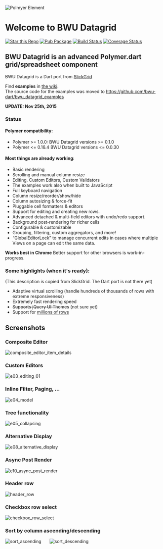 ![Polmyer Element](https://raw.githubusercontent.com/bwu-dart/bwu_datagrid/master/doc/screenshots/polymer_logo.png)

# Welcome to BWU Datagrid

[![Star this Repo](https://img.shields.io/github/stars/bwu-dart/bwu_datagrid.svg?style=flat)](https://github.com/bwu-dart/bwu_datagrid)
[![Pub Package](https://img.shields.io/pub/v/bwu_datagrid.svg?style=flat)](https://pub.dartlang.org/packages/bwu_datagrid)
[![Build Status](https://travis-ci.org/bwu-dart/bwu_datagrid.svg?branch=master)](https://travis-ci.org/bwu-dart/bwu_datagrid)
[![Coverage Status](https://coveralls.io/repos/bwu-dart/bwu_datagrid/badge.svg?branch=master)](https://coveralls.io/r/bwu-dart/bwu_datagrid)

## BWU Datagrid is an advanced Polymer.dart grid/spreadsheet component
BWU Datagrid is a Dart port from [SlickGrid](https://github.com/mleibman/SlickGrid)

Find **examples** in [the wiki](https://github.com/bwu-dart/bwu_datagrid/wiki).  
The source code for the examples was moved to https://github.com/bwu-dart/bwu_datagrid_examples

**UPDATE:  Nov 25th, 2015**

### Status

#### Polymer compatibility: 
- Polymer >= 1.0.0: BWU Datagrid versions >= 0.1.0  
- Polymer <= 0.16.4 BWU Datagrid versions <= 0.0.30

#### Most things are already working:

* Basic rendering
* Scrolling and manual column resize
* Editing, Custom Editors, Custom Validators
* The examples work also when built to JavaScript
* Full keyboard navigation
* Column resize/reorder/show/hide
* Column autosizing & force-fit
* Pluggable cell formatters & editors
* Support for editing and creating new rows.
* Advanced detached & multi-field editors with undo/redo support.
* Background post-rendering for richer cells
* Configurable & customizable
* Grouping, filtering, custom aggregators, and more!
* “GlobalEditorLock” to manage concurrent edits in cases where multiple Views on a page can edit the same data.

**Works best in Chrome** 
Better support for other browsers is work-in-progress.

### Some highlights (when it's ready):

(This description is copied from SlickGrid. The Dart port is not there yet)

* Adaptive virtual scrolling (handle hundreds of thousands of rows with extreme responsiveness)
* Extremely fast rendering speed
* ~~Supports jQuery UI Themes~~ (not sure yet)
* Support for [millions of rows](http://stackoverflow.com/a/2569488/1269037)

## Screenshots

### Composite Editor
![composite_editor_item_details](https://raw.githubusercontent.com/bwu-dart/bwu_datagrid/master/doc/screenshots/composite_editor_item_details.png)

### Custom Editors
![e03_editing_01](https://raw.githubusercontent.com/bwu-dart/bwu_datagrid/master/doc/screenshots/e03_editing_01.png)

### Inline Filter, Paging, ...
![e04_model](https://raw.githubusercontent.com/bwu-dart/bwu_datagrid/master/doc/screenshots/e04_model.png)

### Tree functionality
![e05_collapsing](https://raw.githubusercontent.com/bwu-dart/bwu_datagrid/master/doc/screenshots/e05_collapsing.png)

### Alternative Display
![e08_alternative_display](https://raw.githubusercontent.com/bwu-dart/bwu_datagrid/master/doc/screenshots/e08_alternative_display.png)

### Async Post Render
![e10_async_post_render](https://raw.githubusercontent.com/bwu-dart/bwu_datagrid/master/doc/screenshots/e10_async_post_render.png)

### Header row
![header_row](https://raw.githubusercontent.com/bwu-dart/bwu_datagrid/master/doc/screenshots/header_row.png)

### Checkbox row select
![checkbox_row_select](https://raw.githubusercontent.com/bwu-dart/bwu_datagrid/master/doc/screenshots/checkbox_row_select.png)

### Sort by column ascending/descending
![sort_ascending](https://raw.githubusercontent.com/bwu-dart/bwu_datagrid/master/doc/screenshots/sort_asc.png)
&nbsp;&nbsp;&nbsp;&nbsp;&nbsp;&nbsp;![sort_descending](https://raw.githubusercontent.com/bwu-dart/bwu_datagrid/master/doc/screenshots/sort_desc.png)
